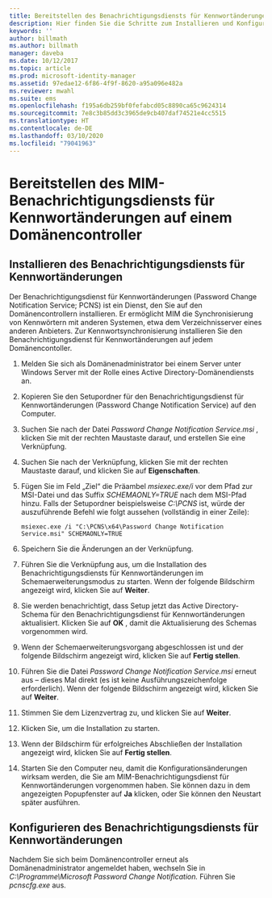 ```yaml
---
title: Bereitstellen des Benachrichtigungsdiensts für Kennwortänderungen | Microsoft-Dokumentation
description: Hier finden Sie die Schritte zum Installieren und Konfigurieren des MIM-Benachrichtigungsdiensts für Kennwortänderungen auf Ihrem Domänencontroller.
keywords: ''
author: billmath
ms.author: billmath
manager: daveba
ms.date: 10/12/2017
ms.topic: article
ms.prod: microsoft-identity-manager
ms.assetid: 97edae12-6f86-4f9f-8620-a95a096e482a
ms.reviewer: mwahl
ms.suite: ems
ms.openlocfilehash: f195a6db259bf0fefabcd05c8890ca65c9624314
ms.sourcegitcommit: 7e8c3b85dd3c3965de9cb407daf74521e4cc5515
ms.translationtype: HT
ms.contentlocale: de-DE
ms.lasthandoff: 03/10/2020
ms.locfileid: "79041963"
---
```

# <a name="deploy-the-mim-password-change-notification-service-on-a-domain-controller"></a>Bereitstellen des MIM-Benachrichtigungsdiensts für Kennwortänderungen auf einem Domänencontroller

## <a name="install-the-password-change-notification-service"></a>Installieren des Benachrichtigungsdiensts für Kennwortänderungen
Der Benachrichtigungsdienst für Kennwortänderungen (Password Change Notification Service; PCNS) ist ein Dienst, den Sie auf den Domänencontrollern installieren. Er ermöglicht MIM die Synchronisierung von Kennwörtern mit anderen Systemen, etwa dem Verzeichnisserver eines anderen Anbieters. Zur Kennwortsynchronisierung installieren Sie den Benachrichtigungsdienst für Kennwortänderungen auf jedem Domänencontoller.

1.  Melden Sie sich als Domänenadministrator bei einem Server unter Windows Server mit der Rolle eines Active Directory-Domänendiensts an.

2.  Kopieren Sie den Setupordner für den Benachrichtigungsdienst für Kennwortänderungen (Password Change Notification Service) auf den Computer.

3.  Suchen Sie nach der Datei *Password Change Notification Service.msi* , klicken Sie mit der rechten Maustaste darauf, und erstellen Sie eine Verknüpfung.

4.  Suchen Sie nach der Verknüpfung, klicken Sie mit der rechten Maustaste darauf, und klicken Sie auf **Eigenschaften**.

5.  Fügen Sie im Feld „Ziel“ die Präambel *msiexec.exe/i* vor dem Pfad zur MSI-Datei und das Suffix *SCHEMAONLY=TRUE* nach dem MSI-Pfad hinzu. Falls der Setupordner beispielsweise *C:\PCNS* ist, würde der auszuführende Befehl wie folgt aussehen (vollständig in einer Zeile):

    ```
    msiexec.exe /i "C:\PCNS\x64\Password Change Notification Service.msi" SCHEMAONLY=TRUE
    ```

6.  Speichern Sie die Änderungen an der Verknüpfung.

7.  Führen Sie die Verknüpfung aus, um die Installation des Benachrichtigungsdiensts für Kennwortänderungen im Schemaerweiterungsmodus zu starten. Wenn der folgende Bildschirm angezeigt wird, klicken Sie auf **Weiter**.

8.  Sie werden benachrichtigt, dass Setup jetzt das Active Directory-Schema für den Benachrichtigungsdienst für Kennwortänderungen aktualisiert. Klicken Sie auf **OK** , damit die Aktualisierung des Schemas vorgenommen wird.

9. Wenn der Schemaerweiterungsvorgang abgeschlossen ist und der folgende Bildschirm angezeigt wird, klicken Sie auf **Fertig stellen**.

10. Führen Sie die Datei *Password Change Notification Service.msi* erneut aus – dieses Mal direkt (es ist keine Ausführungszeichenfolge erforderlich).  Wenn der folgende Bildschirm angezeigt wird, klicken Sie auf **Weiter**.

11. Stimmen Sie dem Lizenzvertrag zu, und klicken Sie auf **Weiter**.

12. Klicken Sie, um die Installation zu starten.

13. Wenn der Bildschirm für erfolgreiches Abschließen der Installation angezeigt wird, klicken Sie auf **Fertig stellen**.

14. Starten Sie den Computer neu, damit die Konfigurationsänderungen wirksam werden, die Sie am MIM-Benachrichtigungsdienst für Kennwortänderungen vorgenommen haben. Sie können dazu in dem angezeigten Popupfenster auf **Ja** klicken, oder Sie können den Neustart später ausführen.

## <a name="configuring-the-password-change-notification-service"></a>Konfigurieren des Benachrichtigungsdiensts für Kennwortänderungen
Nachdem Sie sich beim Domänencontroller erneut als Domänenadministrator angemeldet haben, wechseln Sie in *C:\Programme\Microsoft Password Change Notification.* Führen Sie *pcnscfg.exe* aus.
